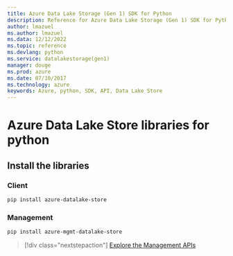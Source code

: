 ```yaml
---
title: Azure Data Lake Storage (Gen 1) SDK for Python
description: Reference for Azure Data Lake Storage (Gen 1) SDK for Python
author: lmazuel
ms.author: lmazuel
ms.data: 12/12/2022
ms.topic: reference
ms.devlang: python
ms.service: datalakestorage(gen1)
manager: douge
ms.prod: azure
ms.date: 07/10/2017
ms.technology: azure
keywords: Azure, python, SDK, API, Data Lake Store
---
```

# Azure Data Lake Store libraries for python

## Install the libraries
### Client

```bash
pip install azure-datalake-store
```

### Management

```bash
pip install azure-mgmt-datalake-store
```
> [!div class="nextstepaction"]
> [Explore the Management APIs](/python/api/overview/azure/datalakestore/management)